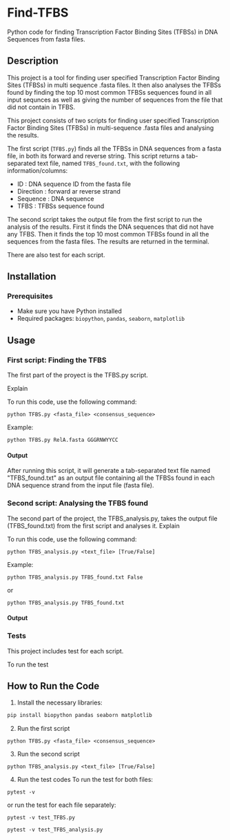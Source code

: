 # Find-TFBS
Python code for finding Transcription Factor Binding Sites (TFBSs) in DNA Sequences from fasta files. 

## Description
This project is a tool for finding user specified Transcription Factor Binding Sites (TFBSs) in multi sequence .fasta files. It then also analyses the TFBSs found by finding the top 10 most common TFBSs sequences found in all input sequnces as well as giving the number of sequences from the file that did not contain in TFBS. 

This project consists of two scripts for finding user specified Transcription Factor Binding Sites (TFBSs) in multi-sequence .fasta files and analysing the results. 

The first script (`TFBS.py`) finds all the TFBSs in DNA sequences from a fasta file, in both its forward and reverse string. This script returns a tab-separated text file, named `TFBS_found.txt`, with the following information/columns:
* ID :  DNA sequence ID from the fasta file
* Direction : forward ar reverse strand
* Sequence : DNA sequence
* TFBS : TFBSs sequence found

The second script takes the output file from the first script to run the analysis of the results. First it finds the DNA sequences that did not have any TFBS. Then it finds the top 10 most common TFBSs found in all the sequences from the fasta files. The results are returned in the terminal.   

There are also test for each script. 

## Installation
### Prerequisites
- Make sure you have Python installed
- Required packages: `biopython`, `pandas`, `seaborn`, `matplotlib`

## Usage 
### First script: Finding the TFBS
The first part of the proyect is the TFBS.py script. 

Explain

To run this code, use the following command:
```
python TFBS.py <fasta_file> <consensus_sequence>
```
Example:
```
python TFBS.py RelA.fasta GGGRNWYYCC
```

#### Output 
After running this script, it will generate a tab-separated text file named "TFBS_found.txt" as an output file containing all the TFBSs found in each DNA sequence strand from the input file (fasta file). 

### Second script: Analysing the TFBS found  
The second part of the project, the TFBS_analysis.py, takes the output file (TFBS_found.txt) from the first script and analyses it. 
Explain

To run this code, use the following command:
```
python TFBS_analysis.py <text_file> [True/False]
```
Example:
```
python TFBS_analysis.py TFBS_found.txt False
```
or
```
python TFBS_analysis.py TFBS_found.txt
```

#### Output 


### Tests
This project includes test for each script. 

To run the test 


## How to Run the Code
1. Install the necessary libraries:
```bash
pip install biopython pandas seaborn matplotlib
```
2. Run the first script
```
python TFBS.py <fasta_file> <consensus_sequence>
```
3. Run the second script
```
python TFBS_analysis.py <text_file> [True/False]
```
4. Run the test codes
To run the test for both files:
```
pytest -v
```
or run the test for each file separately:
```
pytest -v test_TFBS.py
```
```
pytest -v test_TFBS_analysis.py
```
